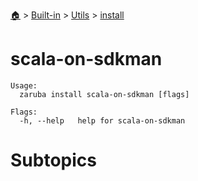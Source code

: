 <!--startTocHeader-->
[🏠](../../../README.md) > [Built-in](../../README.md) > [Utils](../README.md) > [install](README.md)
# scala-on-sdkman
<!--endTocHeader-->

```
Usage:
  zaruba install scala-on-sdkman [flags]

Flags:
  -h, --help   help for scala-on-sdkman

```

# Subtopics
<!--startTocSubtopic-->
<!--endTocSubtopic-->